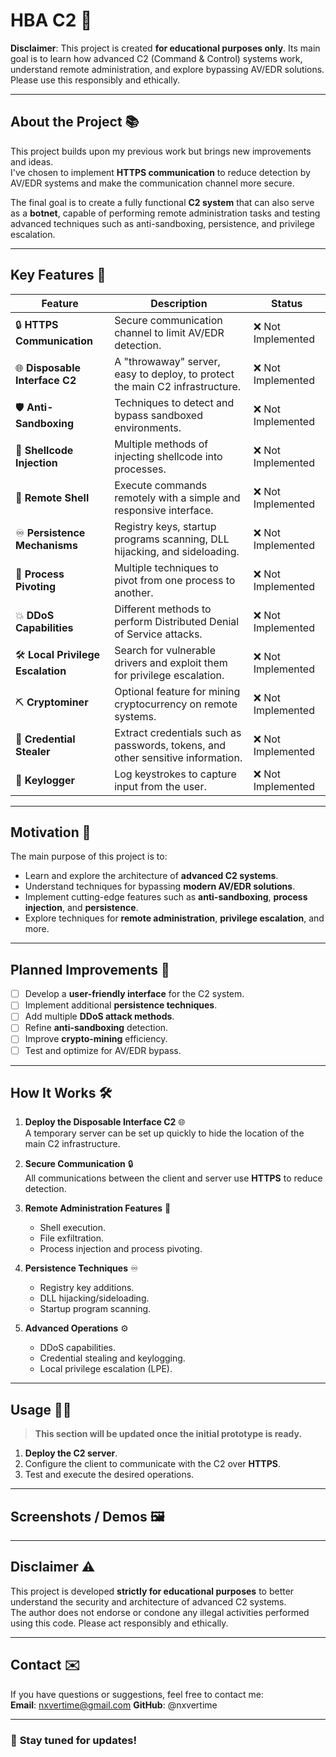 # **HBA C2** 🚀

**Disclaimer**: This project is created **for educational purposes only**. Its main goal is to learn how advanced C2 (Command & Control) systems work, understand remote administration, and explore bypassing AV/EDR solutions. Please use this responsibly and ethically.

---

## **About the Project** 📚

This project builds upon my previous work but brings new improvements and ideas.  
I've chosen to implement **HTTPS communication** to reduce detection by AV/EDR systems and make the communication channel more secure.  

The final goal is to create a fully functional **C2 system** that can also serve as a **botnet**, capable of performing remote administration tasks and testing advanced techniques such as anti-sandboxing, persistence, and privilege escalation.

---

## **Key Features** 🔑

| Feature                               | Description                                                                                        | Status      |
|---------------------------------------|----------------------------------------------------------------------------------------------------|-------------|
| 🔒 **HTTPS Communication**            | Secure communication channel to limit AV/EDR detection.                                            | ❌ Not Implemented |
| 🌐 **Disposable Interface C2**        | A "throwaway" server, easy to deploy, to protect the main C2 infrastructure.                      | ❌ Not Implemented |
| 🛡️ **Anti-Sandboxing**                | Techniques to detect and bypass sandboxed environments.                                           | ❌ Not Implemented |
| 🧩 **Shellcode Injection**            | Multiple methods of injecting shellcode into processes.                                           | ❌ Not Implemented |
| 🐚 **Remote Shell**                   | Execute commands remotely with a simple and responsive interface.                                | ❌ Not Implemented |
| ♾️ **Persistence Mechanisms**         | Registry keys, startup programs scanning, DLL hijacking, and sideloading.                        | ❌ Not Implemented |
| 🔄 **Process Pivoting**               | Multiple techniques to pivot from one process to another.                                        | ❌ Not Implemented |
| 💥 **DDoS Capabilities**              | Different methods to perform Distributed Denial of Service attacks.                              | ❌ Not Implemented |
| 🛠️ **Local Privilege Escalation**     | Search for vulnerable drivers and exploit them for privilege escalation.                         | ❌ Not Implemented |
| ⛏️ **Cryptominer**                    | Optional feature for mining cryptocurrency on remote systems.                                    | ❌ Not Implemented |
| 🔑 **Credential Stealer**             | Extract credentials such as passwords, tokens, and other sensitive information.                  | ❌ Not Implemented |
| 🎹 **Keylogger**                      | Log keystrokes to capture input from the user.                                                   | ❌ Not Implemented |

---

## **Motivation** 🎯

The main purpose of this project is to:

- Learn and explore the architecture of **advanced C2 systems**.
- Understand techniques for bypassing **modern AV/EDR solutions**.
- Implement cutting-edge features such as **anti-sandboxing**, **process injection**, and **persistence**.
- Explore techniques for **remote administration**, **privilege escalation**, and more.

---

## **Planned Improvements** 🔧

- [ ] Develop a **user-friendly interface** for the C2 system.
- [ ] Implement additional **persistence techniques**.
- [ ] Add multiple **DDoS attack methods**.
- [ ] Refine **anti-sandboxing** detection.
- [ ] Improve **crypto-mining** efficiency.
- [ ] Test and optimize for AV/EDR bypass.

---

## **How It Works** 🛠️

1. **Deploy the Disposable Interface C2** 🌐  
   A temporary server can be set up quickly to hide the location of the main C2 infrastructure.

2. **Secure Communication** 🔒  
   All communications between the client and server use **HTTPS** to reduce detection.

3. **Remote Administration Features** 🐚  
   - Shell execution.  
   - File exfiltration.  
   - Process injection and process pivoting.

4. **Persistence Techniques** ♾️  
   - Registry key additions.  
   - DLL hijacking/sideloading.  
   - Startup program scanning.

5. **Advanced Operations** ⚙️  
   - DDoS capabilities.  
   - Credential stealing and keylogging.  
   - Local privilege escalation (LPE).

---

## **Usage** 🧑‍💻

> **This section will be updated once the initial prototype is ready.**

1. **Deploy the C2 server**.  
2. Configure the client to communicate with the C2 over **HTTPS**.  
3. Test and execute the desired operations.

---

## **Screenshots / Demos** 🖼️

> 

---

## **Disclaimer** ⚠️

This project is developed **strictly for educational purposes** to better understand the security and architecture of advanced C2 systems.  
The author does not endorse or condone any illegal activities performed using this code. Please act responsibly and ethically.

---

## **Contact** ✉️

If you have questions or suggestions, feel free to contact me:  
**Email**: nxvertime@gmail.com
**GitHub**: @nxvertime

---

### 🚀 **Stay tuned for updates!**  
